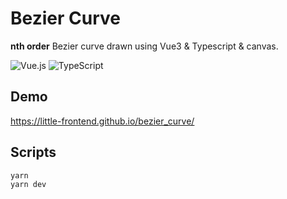 # Bezier Curve

**nth order** Bezier curve drawn using Vue3 & Typescript & canvas.

![Vue.js](https://img.shields.io/badge/vuejs-%2335495e.svg?style=for-the-badge&logo=vuedotjs&logoColor=%234FC08D)
![TypeScript](https://img.shields.io/badge/typescript-%23007ACC.svg?style=for-the-badge&logo=typescript&logoColor=white)
## Demo
https://little-frontend.github.io/bezier_curve/

## Scripts
```
yarn
yarn dev
```
